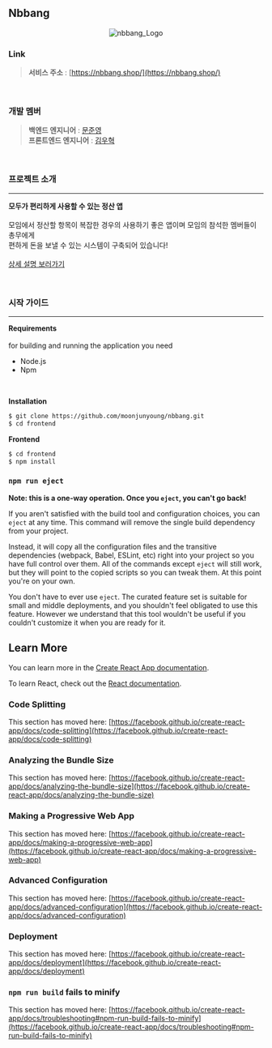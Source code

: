 ## Nbbang 

<p align="center">
  <img src="https://github.com/moonjunyoung/nbbang/assets/117567934/33e361d7-466a-4142-b98d-011f225e2083" alt="nbbang_Logo">
</p>

  
### Link
  
> __서비스 주소__ : [https://nbbang.shop/](https://nbbang.shop/)

<br/>

### 개발 멤버

> __백엔드 엔지니어__ : [문준영](https://github.com/moonjunyoung)<br/>
> __프론트엔드 엔지니어__ : [김우혁](https://github.com/WooHyucks)

<br/>

### 프로젝트 소개
---
**모두가 편리하게 사용할 수 있는 정산 앱**
<br/>
<br/>
  모임에서 정산할 항목이 복잡한 경우의 사용하기 좋은 앱이며 모임의 참석한 멤버들이 총무에게 <br/>
  편하게 돈을 보낼 수 있는 시스템이 구축되어 있습니다!
<br/>
<br/>
[상세 설명 보러가기](https://github.com/moonjunyoung/nbbang/blob/master/README.md)


<br/>

### 시작 가이드
---
**Requirements**
<br/>
<br/>
for building and running the application you need
 - Node.js
 - Npm
<br/>

**Installation**
<br/>
```bash
$ git clone https://github.com/moonjunyoung/nbbang.git
$ cd frontend
```

**Frontend**
<br/>
```bash
$ cd frontend
$ npm install
```





### `npm run eject`

**Note: this is a one-way operation. Once you `eject`, you can't go back!**

If you aren't satisfied with the build tool and configuration choices, you can `eject` at any time. This command will remove the single build dependency from your project.

Instead, it will copy all the configuration files and the transitive dependencies (webpack, Babel, ESLint, etc) right into your project so you have full control over them. All of the commands except `eject` will still work, but they will point to the copied scripts so you can tweak them. At this point you're on your own.

You don't have to ever use `eject`. The curated feature set is suitable for small and middle deployments, and you shouldn't feel obligated to use this feature. However we understand that this tool wouldn't be useful if you couldn't customize it when you are ready for it.

## Learn More

You can learn more in the [Create React App documentation](https://facebook.github.io/create-react-app/docs/getting-started).

To learn React, check out the [React documentation](https://reactjs.org/).

### Code Splitting

This section has moved here: [https://facebook.github.io/create-react-app/docs/code-splitting](https://facebook.github.io/create-react-app/docs/code-splitting)

### Analyzing the Bundle Size

This section has moved here: [https://facebook.github.io/create-react-app/docs/analyzing-the-bundle-size](https://facebook.github.io/create-react-app/docs/analyzing-the-bundle-size)

### Making a Progressive Web App

This section has moved here: [https://facebook.github.io/create-react-app/docs/making-a-progressive-web-app](https://facebook.github.io/create-react-app/docs/making-a-progressive-web-app)

### Advanced Configuration

This section has moved here: [https://facebook.github.io/create-react-app/docs/advanced-configuration](https://facebook.github.io/create-react-app/docs/advanced-configuration)

### Deployment

This section has moved here: [https://facebook.github.io/create-react-app/docs/deployment](https://facebook.github.io/create-react-app/docs/deployment)

### `npm run build` fails to minify

This section has moved here: [https://facebook.github.io/create-react-app/docs/troubleshooting#npm-run-build-fails-to-minify](https://facebook.github.io/create-react-app/docs/troubleshooting#npm-run-build-fails-to-minify)

